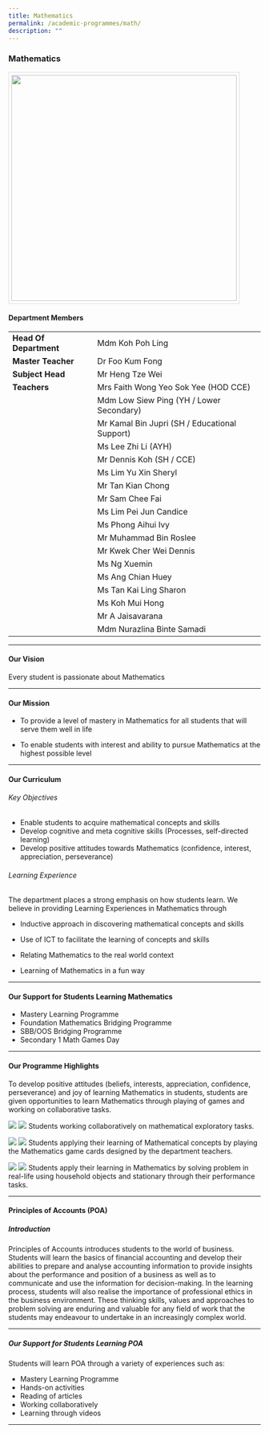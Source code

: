 ```yaml
---
title: Mathematics
permalink: /academic-programmes/math/
description: ""
---
```

### Mathematics

<img src="/images/maths_house3.jpg" style="width:450px; border:0.5px solid Gainsboro; padding: 5px; Align: Left">

#### Department Members

<table>
  <tr>
    <td><b>Head Of Department</b></td>
    <td>Mdm Koh Poh Ling</td>
  </tr>
 <tr>
    <td><b>Master Teacher</b></td>
    <td>Dr Foo Kum Fong</td>
  </tr>
 <tr>
    <td><b>Subject Head</b></td>
    <td>Mr Heng Tze Wei</td>
  </tr>
 <tr>
    <td><b>Teachers</b></td>
    <td>Mrs Faith Wong Yeo Sok Yee (HOD CCE)</td>
  </tr>
 <tr>
    <td><b></b></td>
    <td>Mdm Low Siew Ping (YH / Lower Secondary)</td>
  </tr>
 <tr>
    <td><b></b></td>
    <td>Mr Kamal Bin Jupri (SH / Educational Support)</td>
  </tr>
 <tr>
    <td><b></b></td>
    <td>Ms Lee Zhi Li (AYH)</td>
  </tr>
 <tr>
    <td><b></b></td>
    <td>Mr Dennis Koh (SH / CCE)</td>
  </tr>
 <tr>
    <td><b></b></td>
    <td>Ms Lim Yu Xin Sheryl</td>
  </tr>
	<tr>
    <td><b></b></td>
    <td>Mr Tan Kian Chong</td>
  </tr>
	<tr>
    <td><b></b></td>
    <td>Mr Sam Chee Fai</td>
  </tr>
	<tr>
    <td><b></b></td>
    <td>Ms Lim Pei Jun Candice</td>
  </tr>
	<tr>
    <td><b></b></td>
    <td>Ms Phong Aihui Ivy</td>
  </tr>
 <tr>
    <td><b></b></td>
    <td>Mr Muhammad Bin Roslee</td>
  </tr>
 <tr>
    <td><b></b></td>
    <td>Mr Kwek Cher Wei Dennis</td>
  </tr>
 <tr>
    <td><b></b></td>
    <td>Ms Ng Xuemin</td>
  </tr>
 <tr>
    <td><b></b></td>
    <td>Ms Ang Chian Huey</td>
  </tr>
 <tr>
    <td><b></b></td>
    <td>Ms Tan Kai Ling Sharon</td>
  </tr>
	<tr>
    <td><b></b></td>
    <td>Ms Koh Mui Hong</td>
  </tr>
	<tr>
    <td><b></b></td>
    <td>Mr A Jaisavarana</td>
  </tr>
	<tr>
    <td><b></b></td>
    <td>Mdm Nurazlina Binte Samadi</td>
  </tr>
</table>

<hr>

#### Our Vision
Every student is passionate about Mathematics
<hr>

#### Our Mission
*   To provide a level of mastery in Mathematics for all students that will serve them well in life  
    
*   To enable students with interest and ability to pursue Mathematics at the highest possible level
<hr>

#### Our Curriculum
###### Key Objectives
*   Enable students to acquire mathematical concepts and skills
*   Develop cognitive and meta cognitive skills (Processes, self-directed learning)
*   Develop positive attitudes towards Mathematics (confidence, interest, appreciation, perseverance)

###### Learning Experience
The department places a strong emphasis on how students learn. We believe in providing Learning Experiences in Mathematics through
*   Inductive approach in discovering mathematical concepts and skills  
    
*   Use of ICT to facilitate the learning of concepts and skills 
*   Relating Mathematics to the real world context 
*   Learning of Mathematics in a fun way
<hr>

#### Our Support for Students Learning Mathematics

* Mastery Learning Programme
* Foundation Mathematics Bridging Programme
* SBB/OOS Bridging Programme
* Secondary 1 Math Games Day
<hr>

#### Our Programme Highlights

To develop positive attitudes (beliefs, interests, appreciation, confidence, perseverance) and joy of learning Mathematics in students, students are given opportunities to learn Mathematics through playing of games and working on collaborative tasks.

![](/images/Programme_01.jpg)
![](/images/Programme_02.jpg)
Students working collaboratively on mathematical exploratory tasks.

![](/images/Programme_03.jpg)
![](/images/Programme_04.jpg)
Students applying their learning of Mathematical concepts by playing the Mathematics game cards designed by the department teachers.

![](/images/programme_05.jpg)
![](/images/programme_06.jpg)
Students apply their learning in Mathematics by solving problem in real-life using household objects and stationary through their performance tasks.
<hr>

#### Principles of Accounts (POA)
##### Introduction
Principles of Accounts introduces students to the world of business. Students will learn the basics of financial accounting and develop their abilities to prepare and analyse accounting information to provide insights about the performance and position of a business as well as to communicate and use the information for decision-making. In the learning process, students will also realise the importance of professional ethics in the business environment. These thinking skills, values and approaches to problem solving are enduring and valuable for any field of work that the students may endeavour to undertake in an increasingly complex world.
<hr>

##### Our Support for Students Learning POA

Students will learn POA through a variety of experiences such as:
* Mastery Learning Programme
* Hands-on activities
* Reading of articles
* Working collaboratively
* Learning through videos
<hr>
